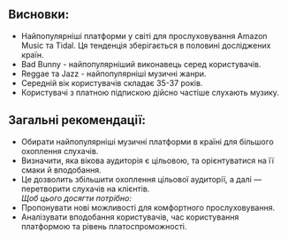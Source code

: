 ## Висновки:
- Найпопулярніші платформи у світі для прослуховування Amazon Music та Tidal. Ця тенденція зберігається в половині досліджених країн.
- Bad Bunny - найпопулярніший виконавець серед користувачів.
- Reggae та Jazz - найпопулярніші музичні жанри.
- Середній вік користувачів складає 35-37 років.
- Користувачі з платною підпискою дійсно частіше слухають музику.
## Загальні рекомендації:
- Обирати найпопулярніші музичні платформи в країні для більшого охоплення слухачів.
- Визначити, яка вікова аудиторія є цільовою, та орієнтуватися на її смаки й вподобання.
- Це дозволить збільшити охоплення цільової аудиторії, а далі — перетворити слухачів на клієнтів.  
_Щоб цього досягти потрібно:_
- Пропонувати нові можливості для комфортного прослуховування.
- Аналізувати вподобання користувачів, час користування платформою та рівень платоспроможності.
